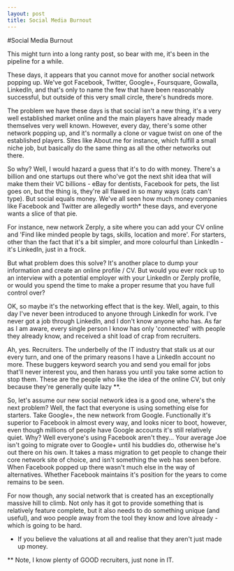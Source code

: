 ```yaml
---
layout: post
title: Social Media Burnout
---
```

#Social Media Burnout

This might turn into a long ranty post, so bear with me, it's been in the pipeline for a while.

These days, it appears that you cannot move for another social network popping up. We've got Facebook, Twitter, Google+, Foursquare, Gowalla, LinkedIn, and that's only to name the few that have been reasonably successful, but outside of this very small circle, there's hundreds more.

The problem we have these days is that social isn't a new thing, it's a very well established market online and the main players have already made themselves very well known.  However, every day, there's some other network popping up, and it's normally a clone or vague twist on one of the established players.  Sites like About.me for instance, which fulfill a small niche job, but basically do the same thing as all the other networks out there.

So why?  Well, I would hazard a guess that it's to do with money.  There's a billion and one startups out there who've got the next shit idea that will make them their VC billions - eBay for dentists, Facebook for pets, the list goes on, but the thing is, they're all flawed in so many ways (cats can't type).  But social equals money. We've all seen how much money companies like Facebook and Twitter are allegedly worth* these days, and everyone wants a slice of that pie.

For instance, new network Zerply, a site where you can add your CV online and 'Find like minded people by tags, skills, location and more'.  For starters, other than the fact that it's a bit simpler, and more colourful than LinkedIn - it's LinkedIn, just in a frock.

But what problem does this solve?  It's another place to dump your information and create an online profile / CV.  But would you ever rock up to an interview with a potential employer with your LinkedIn or Zerply profile, or would you spend the time to make a proper resume that you have full control over?

OK, so maybe it's the networking effect that is the key.  Well, again, to this day I've never been introduced to anyone through LinkedIn for work.  I've never got a job through LinkedIn, and I don't know anyone who has.  As far as I am aware, every single person I know has only 'connected' with people they already know, and received a shit load of crap from recruiters.

Ah, yes.  Recruiters.  The underbelly of the IT industry that stalk us at our every turn, and one of the primary reasons I have a LinkedIn account no more.  These buggers keyword search you and send you email for jobs that'll never interest you, and then harass you until you take some action to stop them.  These are the people who like the idea of the online CV, but only because they're generally quite lazy **.

So, let's assume our new social network idea is a good one, where's the next problem?  Well, the fact that everyone is using something else for starters.  Take Google+, the new network from Google.  Functionally it's superior to Facebook in almost every way, and looks nicer to boot, however, even though millions of people have Google accounts it's still relatively quiet.  Why?  Well everyone's using Facebook aren't they...
Your average Joe isn't going to migrate over to Google+ until his buddies do, otherwise he's out there on his own.  It takes a mass migration to get people to change their core network site of choice, and isn't something the web has seen before.  When Facebook popped up there wasn't much else in the way of alternatives.  Whether Facebook maintains it's position for the years to come remains to be seen.

For now though, any social network that is created has an exceptionally massive hill to climb.  Not only has it got to provide something that is relatively feature complete, but it also needs to do something unique (and useful), and woo people away from the tool they know and love already - which is going to be hard.

* If you believe the valuations at all and realise that they aren't just made up money.

** Note, I know plenty of GOOD recruiters, just none in IT.